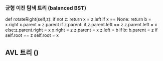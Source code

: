 ### 균형 이진 탐색 트리 (balanced BST)

def rotateRight(self,z):
    if not z: return
    x = z.left
    if x == None: return
    b = x.right
    x.parent = z.parent
    if z.parent:
        if z.parent.left == z
            z.parent.left = x
        else:z.parent.right = x
    x.right = z
    z.parent = x
    z.left = b
    if b: b.parent = z
    if self.root == z
        self.root = x


## AVL 트리 ()